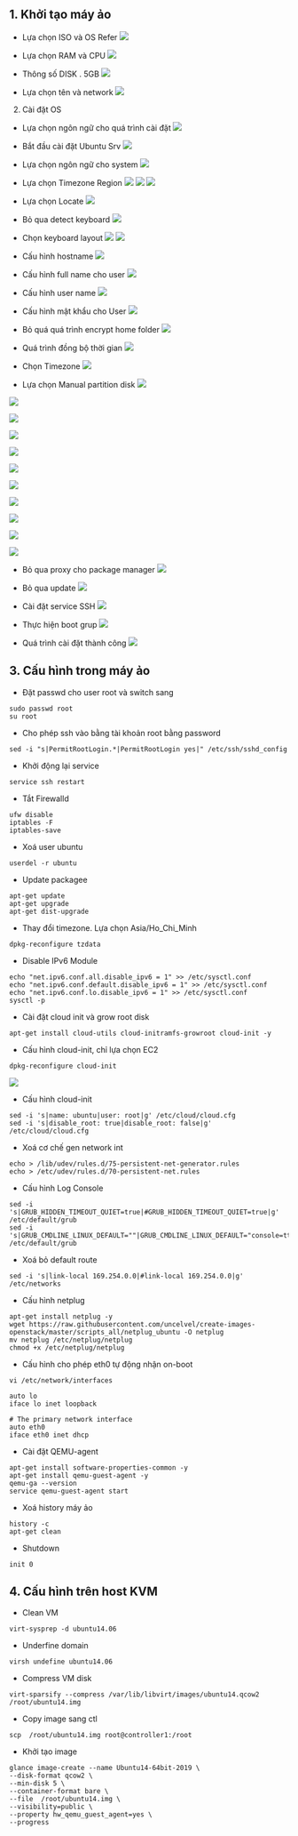 


## 1. Khởi tạo máy ảo


-  Lựa chọn ISO và OS Refer
![](https://i.imgur.com/EQjwRBQ.png)

- Lựa chọn RAM và CPU
![](https://i.imgur.com/Igef9Xs.png)

- Thông số DISK . 5GB
![](https://i.imgur.com/skxFnuF.png)

- Lựa chọn tên và network
![](https://i.imgur.com/7ZXW7sk.png)


2. Cài đặt OS

- Lựa chọn ngôn ngữ cho quá trình cài đặt
![](https://i.imgur.com/zce7wVh.png)


- Bắt đầu cài đặt Ubuntu Srv
![](https://i.imgur.com/vvSQtns.png)


- Lựa chọn ngôn ngữ cho system
![](https://i.imgur.com/cxDov7d.png)


- Lựa chọn Timezone Region
![](https://i.imgur.com/yz0hObX.png)
![](https://i.imgur.com/UHsPW4z.png)
![](https://i.imgur.com/bDHWUaA.png)

- Lựa chọn Locate
![](https://i.imgur.com/oMDHqV0.png)

- Bỏ qua detect keyboard
![](https://i.imgur.com/gZ83Kq4.png)

- Chọn keyboard layout
![](https://i.imgur.com/8BtvDXW.png)
![](https://i.imgur.com/XKGyudP.png)

- Cấu hình hostname
![](https://i.imgur.com/MBNoFqX.png)

- Cấu hình full name cho user
![](https://i.imgur.com/dW47jHd.png)

- Cấu hình user name
![](https://i.imgur.com/oyEbtpD.png)

- Cấu hình mật khẩu cho User
![](https://i.imgur.com/M0LLH0C.png)

- Bỏ quá quá trình encrypt home folder
![](https://i.imgur.com/yirp6Am.png)

- Quá trình đồng bộ thời gian
![](https://i.imgur.com/UiLrimg.png)

- Chọn Timezone
![](https://i.imgur.com/z4u82GX.png)

- Lựa chọn Manual partition disk
![](https://i.imgur.com/GOoAaP7.png)

![](https://i.imgur.com/vk7yaDz.png)

![](https://i.imgur.com/StwUIHh.png)

![](https://i.imgur.com/GhmfVvo.png)

![](https://i.imgur.com/aPjV5H0.png)

![](https://i.imgur.com/hbZt8Gz.png)

![](https://i.imgur.com/Y0lmLdn.png)

![](https://i.imgur.com/QlxiIy6.png)

![](https://i.imgur.com/7FPj28e.png)

![](https://i.imgur.com/TuurjE7.png)

![](https://i.imgur.com/dnYkbjg.png)


- Bỏ qua proxy cho package manager
![](https://i.imgur.com/y0rbU8u.png)
 
- Bỏ qua update
![](https://i.imgur.com/kVxEfxA.png)

- Cài đặt service SSH
![](https://i.imgur.com/lkY3ikG.png)

- Thực hiện boot grup
![](https://i.imgur.com/3xG2XYm.png)


- Quá trình cài đặt thành công
![](https://i.imgur.com/wayt7vX.png)


## 3. Cấu hình trong máy ảo


- Đặt passwd cho user root và switch sang 
```
sudo passwd root
su root 
```


- Cho phép ssh vào bằng tài khoản root bằng password
```
sed -i "s|PermitRootLogin.*|PermitRootLogin yes|" /etc/ssh/sshd_config
```
- Khởi động lại service 
```
service ssh restart
```

- Tắt Firewalld
```
ufw disable
iptables -F
iptables-save
```

- Xoá user ubuntu
```
userdel -r ubuntu
```

- Update packagee
```
apt-get update
apt-get upgrade
apt-get dist-upgrade

```

- Thay đổi timezone. Lựa chọn Asia/Ho_Chi_Minh
```
dpkg-reconfigure tzdata
```

- Disable IPv6 Module
```
echo "net.ipv6.conf.all.disable_ipv6 = 1" >> /etc/sysctl.conf 
echo "net.ipv6.conf.default.disable_ipv6 = 1" >> /etc/sysctl.conf 
echo "net.ipv6.conf.lo.disable_ipv6 = 1" >> /etc/sysctl.conf
sysctl -p
```

- Cài đặt cloud init và grow root disk
```
apt-get install cloud-utils cloud-initramfs-growroot cloud-init -y

```

- Cấu hình cloud-init, chỉ lựa chọn EC2
```
dpkg-reconfigure cloud-init

```

![](https://i.imgur.com/NMYI3Ef.png)

- Cấu hình cloud-init
```
sed -i 's|name: ubuntu|user: root|g' /etc/cloud/cloud.cfg
sed -i 's|disable_root: true|disable_root: false|g' /etc/cloud/cloud.cfg
```


- Xoá cơ chế gen network int
```
echo > /lib/udev/rules.d/75-persistent-net-generator.rules
echo > /etc/udev/rules.d/70-persistent-net.rules
```

- Cấu hình Log Console
```
sed -i 's|GRUB_HIDDEN_TIMEOUT_QUIET=true|#GRUB_HIDDEN_TIMEOUT_QUIET=true|g' /etc/default/grub
sed -i 's|GRUB_CMDLINE_LINUX_DEFAULT=""|GRUB_CMDLINE_LINUX_DEFAULT="console=ttyS0"|g' /etc/default/grub

```
- Xoá bỏ default route
```
sed -i 's|link-local 169.254.0.0|#link-local 169.254.0.0|g' /etc/networks

```


- Cấu hình netplug 
```
apt-get install netplug -y
wget https://raw.githubusercontent.com/uncelvel/create-images-openstack/master/scripts_all/netplug_ubuntu -O netplug
mv netplug /etc/netplug/netplug
chmod +x /etc/netplug/netplug
```

- Cấu hình cho phép eth0 tự động nhận on-boot
```
vi /etc/network/interfaces

auto lo
iface lo inet loopback

# The primary network interface
auto eth0
iface eth0 inet dhcp

```

- Cài đặt QEMU-agent
```
apt-get install software-properties-common -y
apt-get install qemu-guest-agent -y
qemu-ga --version
service qemu-guest-agent start
```

- Xoá history máy ảo
```
history -c 
apt-get clean

```

- Shutdown

```
init 0
```


## 4. Cấu hình trên host KVM

- Clean VM
```
virt-sysprep -d ubuntu14.06

```

- Underfine domain
```
virsh undefine ubuntu14.06
```

- Compress VM disk
```
virt-sparsify --compress /var/lib/libvirt/images/ubuntu14.qcow2 /root/ubuntu14.img

```

- Copy image sang ctl
```
scp  /root/ubuntu14.img root@controller1:/root
```

- Khởi tạo image
```
glance image-create --name Ubuntu14-64bit-2019 \
--disk-format qcow2 \
--min-disk 5 \
--container-format bare \
--file  /root/ubuntu14.img \
--visibility=public \
--property hw_qemu_guest_agent=yes \
--progress
```